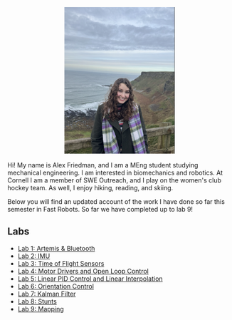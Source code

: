 <p align="center">
    <img width="248" src="assets/Fast_rob_photo.png">
</p>
  
Hi! My name is Alex Friedman, and I am a MEng student studying mechanical engineering. I am interested in biomechanics and robotics. At Cornell I am a member of SWE Outreach, and I play on the women's club hockey team. As well, I enjoy hiking, reading, and skiing. 

Below you will find an updated account of the work I have done so far this semester in Fast Robots. So far we have completed up to lab 9!

## Labs

- [Lab 1: Artemis & Bluetooth](/Lab1.md)
- [Lab 2: IMU](/Lab2.md)
- [Lab 3: Time of Flight Sensors](/Lab3.md)
- [Lab 4: Motor Drivers and Open Loop Control](/Lab4.md)
- [Lab 5: Linear PID Control and Linear Interpolation](/Lab5.md)
- [Lab 6: Orientation Control](/Lab6.md)
- [Lab 7: Kalman Filter](/Lab7.md)
- [Lab 8: Stunts](/Lab8.md)
- [Lab 9: Mapping](/Lab9.md)
